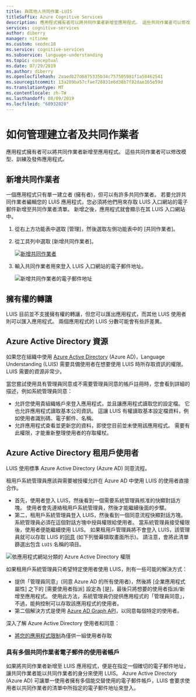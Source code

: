 ```yaml
---
title: 與其他人共同作業-LUIS
titleSuffix: Azure Cognitive Services
description: 應用程式擁有者可以將共同作業者新增至應用程式。 這些共同作業者可以修改模型、訓練及發佈應用程式。
services: cognitive-services
author: diberry
manager: nitinme
ms.custom: seodec18
ms.service: cognitive-services
ms.subservice: language-understanding
ms.topic: conceptual
ms.date: 07/29/2019
ms.author: diberry
ms.openlocfilehash: 2aaedb27d6875335b34c757505981f1a58462541
ms.sourcegitcommit: 13a289ba57cfae728831e6d38b7f82dae165e59d
ms.translationtype: MT
ms.contentlocale: zh-TW
ms.lasthandoff: 08/09/2019
ms.locfileid: "68932828"
---
```

# <a name="how-to-manage-authors-and-collaborators"></a>如何管理建立者及共同作業者 

應用程式擁有者可以將共同作業者新增至應用程式。 這些共同作業者可以修改模型、訓練及發佈應用程式。 

<a name="owner-and-collaborators"></a>

## <a name="add-collaborator"></a>新增共同作業者

一個應用程式只有單一建立者 (擁有者)，但可以有許多共同作業者。 若要允許共同作業者編輯您的 LUIS 應用程式，您必須將他們用來存取 LUIS 入口網站的電子郵件新增至共同作業者清單。 新增之後，應用程式就會顯示在其 LUIS 入口網站中。

1. 從右上方功能表中選取 [管理]，然後選取左側功能表中的 [共同作業者]。

2. 從工具列中選取 [新增共同作業者]。

    [![新增共同作業者](./media/luis-how-to-collaborate/add-collaborator.png "新增共同作業者")](./media/luis-how-to-collaborate/add-collaborator.png#lightbox)

3. 輸入共同作業者用來登入 LUIS 入口網站的電子郵件地址。

    ![新增共同作業者的電子郵件地址](./media/luis-how-to-collaborate/add-collaborator-pop-up.png)

## <a name="transfer-of-ownership"></a>擁有權的轉讓

LUIS 目前並不支援擁有權的轉讓，但您可以匯出應用程式，而其他 LUIS 使用者則可以匯入應用程式。 兩個應用程式的 LUIS 分數可能會有些許差異。 

## <a name="azure-active-directory-resources"></a>Azure Active Directory 資源

如果您在組織中使用 [Azure Active Directory](https://docs.microsoft.com/azure/active-directory/) (Azure AD)，Language Understanding (LUIS) 需要具備使用者在想要使用 LUIS 時所存取資訊的權限。 LUIS 需要的資源非常少。 

當您嘗試使用具有管理員同意或不需要管理員同意的帳戶註冊時，您會看到詳細的描述，例如系統管理員同意：

* 允許您使用貴組織帳戶來登入應用程式，並且讓應用程式讀取您的設定檔。 它也允許應用程式讀取基本公司資訊。 這讓 LUIS 有權讀取基本設定檔資料，例如使用者識別碼、電子郵件、名稱。
* 允許應用程式查看並更新您的資料，即使您目前並未使用該應用程式。 需要有此權限，才能重新整理使用者的存取權杖。


## <a name="azure-active-directory-tenant-user"></a>Azure Active Directory 租用戶使用者

LUIS 使用標準 Azure Active Directory (Azure AD) 同意流程。 

租用戶系統管理員應該與需要被授權允許在 Azure AD 中使用 LUIS 的使用者直接合作。 

* 首先，使用者登入 LUIS，然後看到一個需要系統管理員核准的快顯對話方塊。 使用者會先連絡租用戶系統管理員，然後才能繼續後面的步驟。 
* 第二，租用戶系統管理員登入 LUIS，然後看到一個同意流程快顯對話方塊。 系統管理員必須在這個對話方塊中授與權限給使用者。 當系統管理員接受權限後，使用者便能繼續使用 LUIS。 如果租用戶管理員將不會登入 LUIS，該管理員就可以存取 LUIS 的[同意](https://account.activedirectory.windowsazure.com/r#/applications) (如下列螢幕擷取畫面所示)。 請注意，會將此清單篩選出包含 `LUIS` 名稱的項目。

![依應用程式網站分類的 Azure Active Directory 權限](./media/luis-how-to-collaborate/tenant-permissions.png)

如果租用戶系統管理員只希望特定使用者使用 LUIS，則有一些可能的解決方式：
* 提供「管理員同意」(同意 Azure AD 的所有使用者)，然後將 [企業應用程式屬性] 之下的 [需要使用者指派] 設定為 [是]，最後只將想要的使用者指派/新增至應用程式。 使用此方法，系統管理員仍提供應用程式的「管理員同意」，不過，能夠控制可以存取該應用程式的使用者。
* 第二個解決方式是使用 [Azure AD Graph API](https://docs.microsoft.com/graph/azuread-identity-access-management-concept-overview)，以同意每個特定的使用者。 

深入了解 Azure Active Directory 使用者和同意： 
* [將您的應用程式限制](../../active-directory/develop/howto-restrict-your-app-to-a-set-of-users.md)為僅供一組使用者存取

### <a name="user-accounts-with-multiple-emails-for-collaborators"></a>具有多個共同作業者電子郵件的使用者帳戶

如果將共同作業者新增至 LUIS 應用程式，便是在指定一個確切的電子郵件地址，讓共同作業者能以共同作業者的身分來使用 LUIS。 Azure Active Directory (Azure AD) 可讓單一使用者擁有多個能交替使用的電子郵件帳戶，LUIS 會要求使用者以共同作業者的清單中所指定的電子郵件地址來登入。

